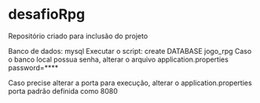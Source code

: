 # desafioRpg
Repositório criado para inclusão do projeto

Banco de dados: mysql
Executar o script: create DATABASE jogo_rpg
Caso o banco local  possua senha, alterar o arquivo application.properties
password=****

Caso precise alterar a porta para execução, alterar o application.properties
porta padrão definida como 8080
